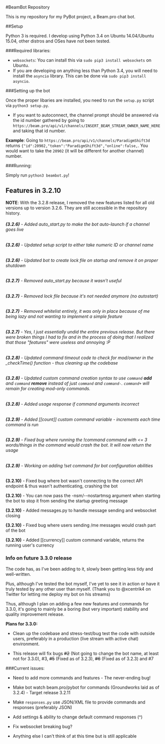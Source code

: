 #BeamBot Repository

This is my repository for my PyBot project, a Beam.pro chat bot.

##Setup

Python 3 is required. I develop using Python 3.4 on Ubuntu 14.04/Ubuntu 15.04, other distros and OSes have not been tested.

###Required libraries:

* `websockets`: You can install this via `sudo pip3 install websockets` on Ubuntu.
* If you are developing on anything less than Python 3.4, you will need to install the `asyncio` library. This can be done via `sudo pip3 install asyncio`.

###Setting up the bot

Once the proper libaries are installed, you need to run the `setup.py` script via `python3 setup.py`.

* If you want to autoconnect, the channel prompt should be answered via the id number gathered by going to `https://beam.pro/api/v1/channels/INSERT_BEAM_STREAM_OWNER_NAME_HERE` and taking that id number.

**Example**: Going to `https://beam.pro/api/v1/channels/ParadigmShift3d` returns `{"id":20902,"token":"ParadigmShift3d","online":false,`. You would want to take the `20902` (it will be different for another channel) number.

###Running:

Simply run `python3 beambot.py`!

## Features in 3.2.10

**NOTE**: With the 3.2.8 release, I removed the new features listed for all old versions up to version 3.2.6. They are still accessible in the repository history.

###### **(3.2.6)** - Added auto_start.py to make the bot auto-launch if a channel goes live

###### **(3.2.6)** - Updated setup script to either take numeric ID or channel name

###### **(3.2.6)** - Updated bot to create lock file on startup and remove it on proper shutdown

###### **(3.2.7)** - Removed auto_start.py because it wasn't useful

###### **(3.2.7)** - Removed lock file because it's not needed anymore (no autostart)

###### **(3.2.7)** - Removed whitelist entirely, it was only in place because of me being lazy and not wanting to implement a simple feature

###### **(3.2.7)** - Yes, I just essentially undid the entire previous release. But there were broken things I had to fix and in the process of doing that I realized that those "features" were useless and annoying :P

###### **(3.2.8)** - Updated command timeout code to check for mod/owner in the \_checkTime() function - thus cleaning up the codebase

###### **(3.2.8)** - Updated custom command creation syntax to use `command` **add** and `command` **remove** instead of just `command` and `command-`. `command+` will remain for creating mod-only commands.

###### **(3.2.8)** - Added usage response if command arguments incorrect

###### **(3.2.9)** - Added [[count]] custom command variable - increments each time command is run

###### **(3.2.9)** - Fixed bug where running the !command command with <= 3 words/things in the command would crash the bot. It will now return the usage

###### **(3.2.9)** - Working on adding !set command for bot configuration abilities

**(3.2.10)** - Fixed bug where bot wasn't connecting to the correct API endpoint & thus wasn't authenticating, crashing the bot

**(3.2.10)** - You can now pass the -nsm/--nostartmsg argument when starting the bot to stop it from sending the startup greeting message

**(3.2.10)** - Added messages.py to handle message sending and websocket closing

**(3.2.10)** - Fixed bug where users sending /me messages would crash part of the bot

**(3.2.10)** - Added [[currency]] custom command variable, returns the running user's currency

### Info on future 3.3.0 release

The code has, as I've been adding to it, slowly been getting less tidy and well-written.

Plus, although I've tested the bot myself, I've yet to see it in action or have it truly tested by any other user than myself. (Thank you to @xcentrik4 on Twitter for letting me deploy my bot on his streams)

Thus, although I plan on adding a few new features and commands for 3.3.0, it's going to mainly be a boring (but very important) stability and quality improvement release.

**Plans for 3.3.0:**

* Clean up the codebase and stress-test/bug test the code with outside users, preferably in a production (live stream with active chat) environment.

* This release will fix bugs ~~#2~~ (Not going to change the bot name, at least not for 3.3.0), #3, ~~#5~~ (Fixed as of 3.2.3), ~~#6~~ (Fixed as of 3.2.3) and #7

###Current issues:

* Need to add more commands and features - The never-ending bug!

* Make bot watch beam.pro/pybot for commands (Groundworks laid as of 3.2.4) - Target release 3.2.11

* Make `responses.py` use JSON/XML file to provide commands and responses (preferably JSON)

* Add settings & ability to change default command responses (^)

* Fix websocket breaking bug?

* Anything else I can't think of at this time but is still applicable
